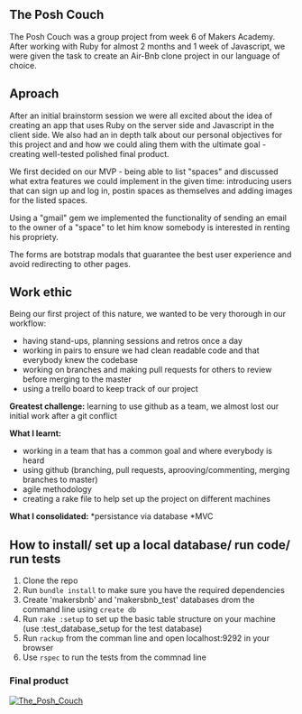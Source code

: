 ## The Posh Couch

The Posh Couch was a group project from week 6 of Makers Academy. After working with Ruby for almost 2 months and 1 week of Javascript, we were given the task to create an Air-Bnb clone project in our language of choice.

## Aproach
After an initial brainstorm session we were all excited about the idea of creating an app that uses Ruby on the server side and Javascript in the client side. We also had an in depth talk about our personal objectives for this project and and how we could aling them with the ultimate goal - creating well-tested polished final product.

We first decided on our MVP - being able to list "spaces" and discussed what extra features we could implement in the given time: introducing users that can sign up and log in, postin spaces as themselves and adding images for the listed spaces. 

Using a "gmail" gem we implemented the functionality of sending an email to the owner of a "space" to let him know somebody is interested in renting his propriety.

The forms are botstrap modals that guarantee the best user experience and avoid redirecting to other pages.

## Work ethic

Being our first project of this nature, we wanted to be very thorough in our workflow:
* having stand-ups, planning sessions and retros once a day
* working in pairs to ensure we had clean readable code and that everybody knew the codebase
* working on branches and making pull requests for others to review before merging to the master
* using a trello board to keep track of our project

**Greatest challenge:** learning to use github as a team, we almost lost our initial work after a git conflict

**What I learnt:**
* working in a team that has a common goal and where everybody is heard
* using github (branching, pull requests, aprooving/commenting, merging branches to master)
* agile methodology
* creating a rake file to help set up the project on different machines

**What I consolidated:**
*persistance via database
*MVC

## How to install/ set up a local database/ run code/ run tests

1. Clone the repo
2. Run `bundle install` to make sure you have the required dependencies
3. Create 'makersbnb' and 'makersbnb_test' databases drom the command line using `create db` 
4. Run `rake :setup` to set up the basic table structure on your machine (use :test_database_setup for the test database)
5. Run `rackup` from the comman line and open localhost:9292 in your browser
6. Use `rspec` to run the tests from the commnad line

### Final product
<a href="https://ibb.co/i059id"><img src="https://preview.ibb.co/eP2Bwy/The_Posh_Couch.png" alt="The_Posh_Couch" border="0"></a>
